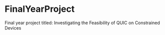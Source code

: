 # FinalYearProject
Final year project titled: Investigating the Feasibility of QUIC on Constrained Devices
